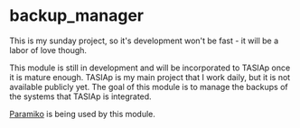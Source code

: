 # backup_manager
This is my sunday project, so it's development won't be fast - it will be 
a labor of love though.

This module is still in development and will be incorporated to TASIAp once it 
is mature enough. TASIAp is my main project that I work daily, but it is 
not available publicly yet. The goal of this module is to manage the backups 
of the systems that TASIAp is integrated. 

[Paramiko](https://www.paramiko.org/) is being used by this module.
